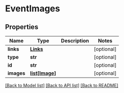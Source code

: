 # EventImages

## Properties
Name | Type | Description | Notes
------------ | ------------- | ------------- | -------------
**links** | [**Links**](Links.md) |  | [optional] 
**type** | **str** |  | [optional] 
**id** | **str** |  | [optional] 
**images** | [**list[Image]**](Image.md) |  | [optional] 

[[Back to Model list]](../README.md#documentation-for-models) [[Back to API list]](../README.md#documentation-for-api-endpoints) [[Back to README]](../README.md)


